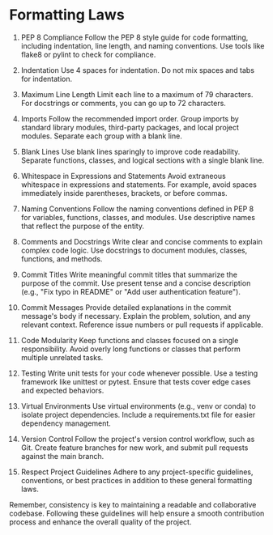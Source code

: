 # Formatting Laws 
1. PEP 8 Compliance
Follow the PEP 8 style guide for code formatting, including indentation, line length, and naming conventions. Use tools like flake8 or pylint to check for compliance.

2. Indentation
Use 4 spaces for indentation. Do not mix spaces and tabs for indentation.

3. Maximum Line Length
Limit each line to a maximum of 79 characters. For docstrings or comments, you can go up to 72 characters.

4. Imports
Follow the recommended import order. Group imports by standard library modules, third-party packages, and local project modules. Separate each group with a blank line.

5. Blank Lines
Use blank lines sparingly to improve code readability. Separate functions, classes, and logical sections with a single blank line.

6. Whitespace in Expressions and Statements
Avoid extraneous whitespace in expressions and statements. For example, avoid spaces immediately inside parentheses, brackets, or before commas.

7. Naming Conventions
Follow the naming conventions defined in PEP 8 for variables, functions, classes, and modules. Use descriptive names that reflect the purpose of the entity.

8. Comments and Docstrings
Write clear and concise comments to explain complex code logic. Use docstrings to document modules, classes, functions, and methods.

9. Commit Titles
Write meaningful commit titles that summarize the purpose of the commit. Use present tense and a concise description (e.g., "Fix typo in README" or "Add user authentication feature").

10. Commit Messages
Provide detailed explanations in the commit message's body if necessary. Explain the problem, solution, and any relevant context. Reference issue numbers or pull requests if applicable.

11. Code Modularity
Keep functions and classes focused on a single responsibility. Avoid overly long functions or classes that perform multiple unrelated tasks.

12. Testing
Write unit tests for your code whenever possible. Use a testing framework like unittest or pytest. Ensure that tests cover edge cases and expected behaviors.

13. Virtual Environments
Use virtual environments (e.g., venv or conda) to isolate project dependencies. Include a requirements.txt file for easier dependency management.

14. Version Control
Follow the project's version control workflow, such as Git. Create feature branches for new work, and submit pull requests against the main branch.

15. Respect Project Guidelines
Adhere to any project-specific guidelines, conventions, or best practices in addition to these general formatting laws.

Remember, consistency is key to maintaining a readable and collaborative codebase. Following these guidelines will help ensure a smooth contribution process and enhance the overall quality of the project.
